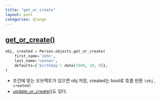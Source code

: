 ```yaml
---
title: "get_or_create"
layout: post
categories: django
--- 
```



## [get_or_create()](https://docs.djangoproject.com/en/3.2/ref/models/querysets/#get-or-create)
```python
obj, created = Person.objects.get_or_create(
    first_name='John',
    last_name='Lennon',
    defaults={'birthday': date(1940, 10, 9)},
)
```

- 조건에 맞는 오브젝트가 있으면 obj 저장, created는 bool로 튜플 반환 `(obj, created)`
- [update_or_create()](https://docs.djangoproject.com/en/3.2/ref/models/querysets/#update-or-create)도 있다.